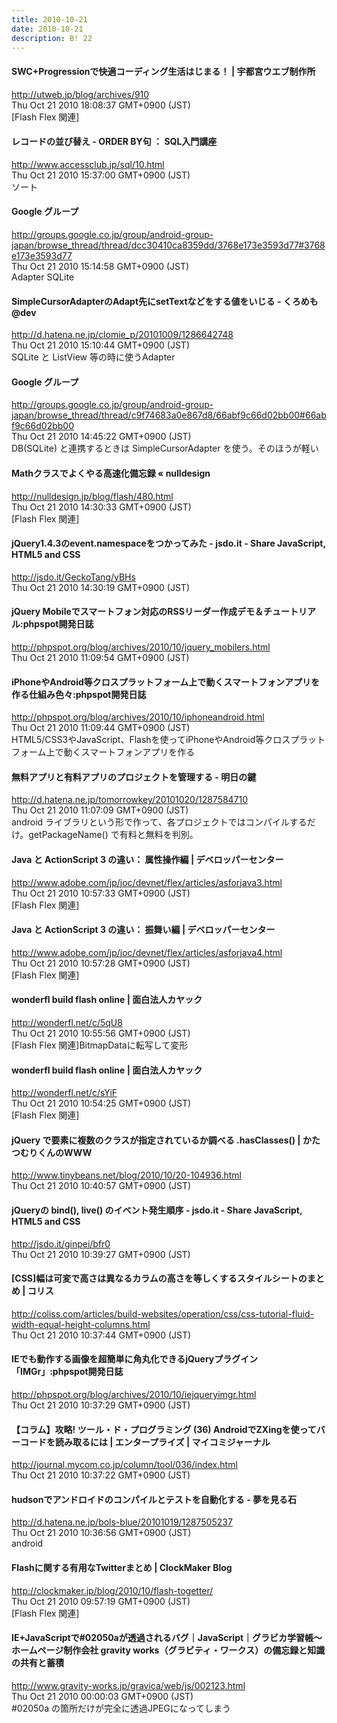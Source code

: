 ```yaml
---
title: 2010-10-21
date: 2010-10-21
description: B! 22
---
```


#### 			   SWC+Progressionで快適コーディング生活はじまる！ | 宇都宮ウエブ制作所 		
http://utweb.jp/blog/archives/910<br>
Thu Oct 21 2010 18:08:37 GMT+0900 (JST)<br>
[Flash Flex 関連]


#### レコードの並び替え - ORDER BY句 ：  SQL入門講座
http://www.accessclub.jp/sql/10.html<br>
Thu Oct 21 2010 15:37:00 GMT+0900 (JST)<br>
ソート


#### Google グループ
http://groups.google.co.jp/group/android-group-japan/browse_thread/thread/dcc30410ca8359dd/3768e173e3593d77#3768e173e3593d77<br>
Thu Oct 21 2010 15:14:58 GMT+0900 (JST)<br>
Adapter SQLite


#### SimpleCursorAdapterのAdapt先にsetTextなどをする値をいじる - くろめも@dev
http://d.hatena.ne.jp/clomie_p/20101009/1286642748<br>
Thu Oct 21 2010 15:10:44 GMT+0900 (JST)<br>
SQLite と ListView 等の時に使うAdapter


#### Google グループ
http://groups.google.co.jp/group/android-group-japan/browse_thread/thread/c9f74683a0e867d8/66abf9c66d02bb00#66abf9c66d02bb00<br>
Thu Oct 21 2010 14:45:22 GMT+0900 (JST)<br>
DB(SQLite) と連携するときは SimpleCursorAdapter を使う。そのほうが軽い


#### Mathクラスでよくやる高速化備忘録 « nulldesign
http://nulldesign.jp/blog/flash/480.html<br>
Thu Oct 21 2010 14:30:33 GMT+0900 (JST)<br>
[Flash Flex 関連]


#### jQuery1.4.3のevent.namespaceをつかってみた  - jsdo.it - Share JavaScript, HTML5 and CSS
http://jsdo.it/GeckoTang/yBHs<br>
Thu Oct 21 2010 14:30:19 GMT+0900 (JST)<br>


#### jQuery Mobileでスマートフォン対応のRSSリーダー作成デモ＆チュートリアル:phpspot開発日誌
http://phpspot.org/blog/archives/2010/10/jquery_mobilers.html<br>
Thu Oct 21 2010 11:09:54 GMT+0900 (JST)<br>


#### iPhoneやAndroid等クロスプラットフォーム上で動くスマートフォンアプリを作る仕組み色々:phpspot開発日誌
http://phpspot.org/blog/archives/2010/10/iphoneandroid.html<br>
Thu Oct 21 2010 11:09:44 GMT+0900 (JST)<br>
HTML5/CSS3やJavaScript、Flashを使ってiPhoneやAndroid等クロスプラットフォーム上で動くスマートフォンアプリを作る


#### 無料アプリと有料アプリのプロジェクトを管理する - 明日の鍵
http://d.hatena.ne.jp/tomorrowkey/20101020/1287584710<br>
Thu Oct 21 2010 11:07:09 GMT+0900 (JST)<br>
android ライブラリという形で作って、各プロジェクトではコンパイルするだけ。getPackageName() で有料と無料を判別。


#### Java と ActionScript 3 の違い： 属性操作編 | デベロッパーセンター
http://www.adobe.com/jp/joc/devnet/flex/articles/asforjava3.html<br>
Thu Oct 21 2010 10:57:33 GMT+0900 (JST)<br>
[Flash Flex 関連]


#### Java と ActionScript 3 の違い： 振舞い編 | デベロッパーセンター
http://www.adobe.com/jp/joc/devnet/flex/articles/asforjava4.html<br>
Thu Oct 21 2010 10:57:28 GMT+0900 (JST)<br>
[Flash Flex 関連]


#### wonderfl build flash online | 面白法人カヤック
http://wonderfl.net/c/5qU8<br>
Thu Oct 21 2010 10:55:56 GMT+0900 (JST)<br>
[Flash Flex 関連]BitmapDataに転写して変形


#### wonderfl build flash online | 面白法人カヤック
http://wonderfl.net/c/sYiF<br>
Thu Oct 21 2010 10:54:25 GMT+0900 (JST)<br>
[Flash Flex 関連]


#### jQuery で要素に複数のクラスが指定されているか調べる .hasClasses() | かたつむりくんのWWW
http://www.tinybeans.net/blog/2010/10/20-104936.html<br>
Thu Oct 21 2010 10:40:57 GMT+0900 (JST)<br>


#### jQueryの bind(), live() のイベント発生順序 - jsdo.it - Share JavaScript, HTML5 and CSS
http://jsdo.it/ginpei/bfr0<br>
Thu Oct 21 2010 10:39:27 GMT+0900 (JST)<br>


####   [CSS]幅は可変で高さは異なるカラムの高さを等しくするスタイルシートのまとめ | コリス
http://coliss.com/articles/build-websites/operation/css/css-tutorial-fluid-width-equal-height-columns.html<br>
Thu Oct 21 2010 10:37:44 GMT+0900 (JST)<br>


#### IEでも動作する画像を超簡単に角丸化できるjQueryプラグイン「IMGr」:phpspot開発日誌
http://phpspot.org/blog/archives/2010/10/iejqueryimgr.html<br>
Thu Oct 21 2010 10:37:29 GMT+0900 (JST)<br>


#### 【コラム】攻略! ツール・ド・プログラミング (36) AndroidでZXingを使ってバーコードを読み取るには | エンタープライズ | マイコミジャーナル
http://journal.mycom.co.jp/column/tool/036/index.html<br>
Thu Oct 21 2010 10:37:22 GMT+0900 (JST)<br>


#### hudsonでアンドロイドのコンパイルとテストを自動化する - 夢を見る石
http://d.hatena.ne.jp/bols-blue/20101019/1287505237<br>
Thu Oct 21 2010 10:36:56 GMT+0900 (JST)<br>
android


####   Flashに関する有用なTwitterまとめ | ClockMaker Blog
http://clockmaker.jp/blog/2010/10/flash-togetter/<br>
Thu Oct 21 2010 09:57:19 GMT+0900 (JST)<br>
[Flash Flex 関連]


#### IE+JavaScriptで#02050aが透過されるバグ｜JavaScript｜グラビカ学習帳～ホームページ制作会社 gravity works（グラビティ・ワークス）の備忘録と知識の共有と蓄積
http://www.gravity-works.jp/gravica/web/js/002123.html<br>
Thu Oct 21 2010 00:00:03 GMT+0900 (JST)<br>
#02050a の箇所だけが完全に透過JPEGになってしまう


